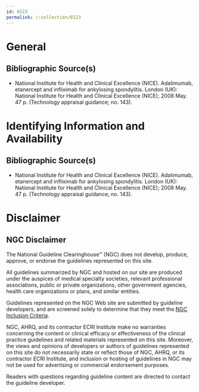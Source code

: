```yaml
---
id: 6523
permalink: /:collection/6523
---
```


# General

## Bibliographic Source(s)

- National Institute for Health and Clinical Excellence (NICE). Adalimumab, etanercept and infliximab for ankylosing spondylitis. London (UK): National Institute for Health and Clinical Excellence (NICE); 2008 May. 47 p. (Technology appraisal guidance; no. 143).

# Identifying Information and Availability

## Bibliographic Source(s)

- National Institute for Health and Clinical Excellence (NICE). Adalimumab, etanercept and infliximab for ankylosing spondylitis. London (UK): National Institute for Health and Clinical Excellence (NICE); 2008 May. 47 p. (Technology appraisal guidance; no. 143).

# Disclaimer

## NGC Disclaimer

The National Guideline Clearinghouse™ (NGC) does not develop, produce, approve, or endorse the guidelines represented on this site.

All guidelines summarized by NGC and hosted on our site are produced under the auspices of medical specialty societies, relevant professional associations, public or private organizations, other government agencies, health care organizations or plans, and similar entities.

Guidelines represented on the NGC Web site are submitted by guideline developers, and are screened solely to determine that they meet the [NGC Inclusion Criteria](/help-and-about/summaries/inclusion-criteria).

NGC, AHRQ, and its contractor ECRI Institute make no warranties concerning the content or clinical efficacy or effectiveness of the clinical practice guidelines and related materials represented on this site. Moreover, the views and opinions of developers or authors of guidelines represented on this site do not necessarily state or reflect those of NGC, AHRQ, or its contractor ECRI Institute, and inclusion or hosting of guidelines in NGC may not be used for advertising or commercial endorsement purposes.

Readers with questions regarding guideline content are directed to contact the guideline developer.

